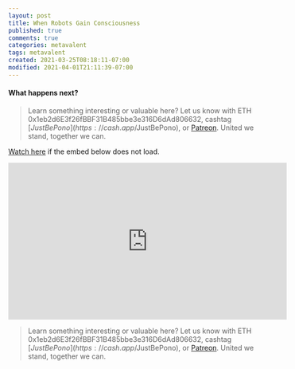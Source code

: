 ```yaml
---
layout: post
title: When Robots Gain Consciousness
published: true
comments: true
categories: metavalent
tags: metavalent
created: 2021-03-25T08:18:11-07:00
modified: 2021-04-01T21:11:39-07:00
---
```


#### What happens next?

> Learn something interesting or valuable here? Let us know with ETH 0x1eb2d6E3f26fBBF31B485bbe3e316D6dAd806632, cashtag [$JustBePono](https://cash.app/$JustBePono), or [Patreon](https://patreon.com/metavalent). United we stand, together we can.

[Watch here](https://youtu.be/neWwJm8zd74) if the embed below does not load.

<div class="embed-container"><iframe width="560" height="315" src="https://www.youtube.com/embed/neWwJm8zd74" title="YouTube video player" frameborder="0" allow="accelerometer; autoplay; clipboard-write; encrypted-media; gyroscope; picture-in-picture" allowfullscreen></iframe></div>

> Learn something interesting or valuable here? Let us know with ETH 0x1eb2d6E3f26fBBF31B485bbe3e316D6dAd806632, cashtag [$JustBePono](https://cash.app/$JustBePono), or [Patreon](https://patreon.com/metavalent). United we stand, together we can.